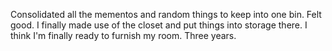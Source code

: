 Consolidated all the mementos and random things to keep into one bin. Felt good. I finally made use of the closet and put things into storage there. I think I'm finally ready to furnish my room. Three years.

